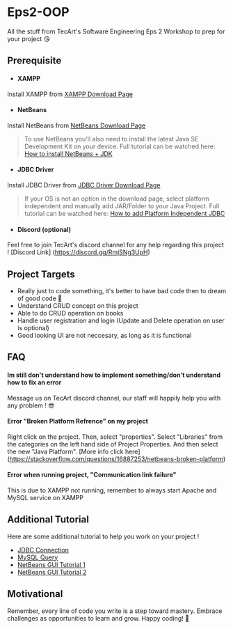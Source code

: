 # Eps2-OOP
All the stuff from TecArt's Software Engineering Eps 2 Workshop to prep for your project 😘
## Prerequisite

- #### XAMPP
Install XAMPP from [XAMPP Download Page](https://www.apachefriends.org/)

- #### NetBeans
Install NetBeans from [NetBeans Download Page](https://netbeans.apache.org/front/main/download/)
> To use NetBeans you'll also need to install the latest Java SE Development Kit on your device. Full tutorial can be watched here: [How to install NetBeans + JDK](https://youtu.be/bXIv-LYBu7s?si=jacuiKDhpg8H6VSK)

- #### JDBC Driver
Install JDBC Driver from [JDBC Driver Download Page](https://dev.mysql.com/downloads/connector/j/)
> If your OS is not an option in the download page, select platform independent and manually add JAR/Folder to your Java Project. Full tutorial can be watched here: [How to add Platform Independent JDBC](https://www.youtube.com/watch?v=xPTpVZMmXI0) 

- #### Discord (optional)
Feel free to join TecArt's discord channel for any help regarding this project ! [Discord Link] (https://discord.gg/RmjSNg3UpH)
## Project Targets

- Really just to code something, it's better to have bad code then to dream of good code 🤗
- Understand CRUD concept on this project
- Able to do CRUD operation on books
- Handle user registration and login (Update and Delete operation on user is optional)
- Good looking UI are not neccesary, as long as it is functional
## FAQ

#### Im still don't understand how to implement something/don't understand how to fix an error

Message us on TecArt discord channel, our staff will happily help you with any problem ! 😎

#### Error "Broken Platform Refrence" on my project

Right click on the project. Then, select "properties". Select "Libraries" from the categories on the left hand side of Project Properties. And then select the new "Java Platform". [More info click here] (https://stackoverflow.com/questions/16887253/netbeans-broken-platform)

#### Error when running project, "Communication link failure"

This is due to XAMPP not running, remember to always start Apache and MySQL service on XAMPP




## Additional Tutorial

Here are some additional tutorial to help you work on your project !

- [JDBC Connection](https://www.youtube.com/watch?v=RntqK81O0wM)
- [MySQL Query](https://www.w3schools.com/MySQL/mysql_sql.asp)
- [NetBeans GUI Tutorial 1](https://youtu.be/MNCXyyYX5mk?si=0eXEgoy2jVWmodHZ)
- [NetBeans GUI Tutorial 2](https://www.petanikode.com/java-swing-jframe/)



## Motivational

Remember, every line of code you write is a step toward mastery. Embrace challenges as opportunities to learn and grow. Happy coding! 🚀
